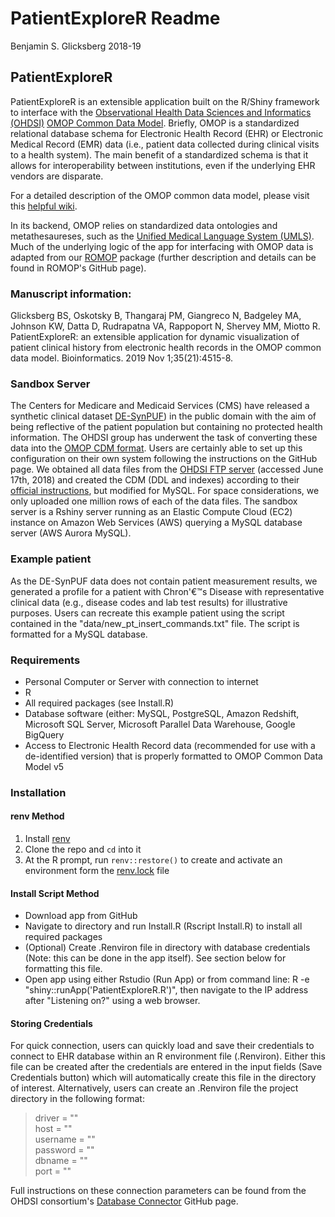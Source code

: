 PatientExploreR Readme
================
Benjamin S. Glicksberg
2018-19

## PatientExploreR

PatientExploreR is an extensible application built on the R/Shiny framework  to interface with the
[Observational Health Data Sciences and Informatics
(OHDSI)](https://www.ohdsi.org/) [OMOP Common Data
Model](https://www.ohdsi.org/data-standardization/). Briefly, OMOP is a
standardized relational database schema for Electronic Health Record
(EHR) or Electronic Medical Record (EMR) data (i.e., patient data
collected during clinical visits to a health system). The main benefit
of a standardized schema is that it allows for interoperability between
institutions, even if the underlying EHR vendors are disparate.

For a detailed description of the OMOP common data model, please visit
this [helpful wiki](https://github.com/OHDSI/CommonDataModel/wiki).

In its backend, OMOP relies on standardized data ontologies and
metathesaureses, such as the [Unified Medical Language System
(UMLS)](https://www.nlm.nih.gov/research/umls/). Much of the underlying logic of the app for interfacing with OMOP data is adapted from our [ROMOP](https://github.com/BenGlicksberg/ROMOP) package (further description and details can be found in ROMOP's GitHub page). 

### Manuscript information:
Glicksberg BS, Oskotsky B, Thangaraj PM, Giangreco N, Badgeley MA, Johnson KW, Datta D, Rudrapatna VA, Rappoport N, Shervey MM, Miotto R. PatientExploreR: an extensible application for dynamic visualization of patient clinical history from electronic health records in the OMOP common data model. Bioinformatics. 2019 Nov 1;35(21):4515-8.

### Sandbox Server

The Centers for Medicare and Medicaid Services (CMS) have released a
synthetic clinical dataset
[DE-SynPUF](https://www.cms.gov/Research-Statistics-Data-and-Systems/Downloadable-Public-Use-Files/SynPUFs/DE_Syn_PUF.html))
in the public domain with the aim of being reflective of the patient
population but containing no protected health information. The OHDSI
group has underwent the task of converting these data into the [OMOP CDM
format](https://github.com/OHDSI/ETL-CMS). Users are certainly able to
set up this configuration on their own system following the instructions
on the GitHub page. We obtained all data files from the [OHDSI FTP
server](ftp://ftp.ohdsi.org/synpuf) (accessed June 17th, 2018) and
created the CDM (DDL and indexes) according to their [official
instructions](https://github.com/OHDSI/CommonDataModel/tree/master/PostgreSQL),
but modified for MySQL. For space considerations, we only uploaded one
million rows of each of the data files. The sandbox server is a Rshiny
server running as an Elastic Compute Cloud (EC2) instance on Amazon Web
Services (AWS) querying a MySQL database server (AWS Aurora MySQL).

### Example patient

As the DE-SynPUF data does not contain patient measurement results, we
generated a profile for a patient with Chron'€™s Disease with
representative clinical data (e.g., disease codes and lab test results)
for illustrative purposes. Users can recreate this example patient using
the script contained in the "data/new_pt_insert_commands.txt" file. The script is formatted for
a MySQL database.

### Requirements

 - Personal Computer or Server with connection to internet
 - R
 - All required packages (see Install.R)
 - Database software (either: MySQL, PostgreSQL, Amazon Redshift, Microsoft SQL Server, Microsoft Parallel Data Warehouse, Google BigQuery
 - Access to Electronic Health Record data (recommended for use with a de-identified version) that is properly formatted to OMOP Common Data Model v5

### Installation

#### renv Method

1. Install [renv](https://rstudio.github.io/renv/articles/renv.html)
1. Clone the repo and `cd` into it
1. At the R prompt, run `renv::restore()` to create and activate an environment form the [renv.lock](renv.lock) file

#### Install Script Method

 - Download app from GitHub 
 - Navigate to directory and run Install.R (Rscript Install.R) to install all required packages
 - (Optional) Create .Renviron file in directory with database credentials (Note: this can be done in the app itself). See section below for formatting this file.
 - Open app using either Rstudio (Run App) or from command line: R -e \"shiny::runApp('PatientExploreR.R')\", then navigate to the IP address after \"Listening on?\" using a web browser.
 
 #### Storing Credentials
 
 For quick connection, users can quickly load and save their credentials to connect to EHR database within an R environment file (.Renviron). Either this file can be created after the credentials are entered in the input fields (Save Credentials button) which will automatically create this file in the directory of interest. Alternatively, users can create an .Renviron file the project directory in the following format:
>   driver = ""  
>   host = ""  
>   username = ""  
>   password = ""  
>   dbname = ""  
>   port = ""  
                                        
Full instructions on these connection parameters can be found from the OHDSI consortium's [Database Connector](https://github.com/OHDSI/DatabaseConnector) GitHub page.
